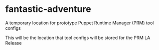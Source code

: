 # fantastic-adventure

A temporary location for prototype Puppet Runtime Manager (PRM) tool configs

This will be the location that tool configs will be stored for the PRM LA Release